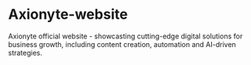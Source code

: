 # Axionyte-website
Axionyte official website - showcasting cutting-edge digital solutions for business growth, including content creation, automation and AI-driven strategies.
